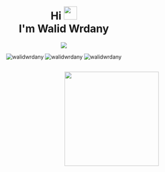 
<!--
**walidwrdany/walidwrdany** is a ✨ _special_ ✨ repository because its `README.md` (this file) appears on your GitHub profile.

Here are some ideas to get you started:

- 🔭 I’m currently working on ...
- 🌱 I’m currently learning ...
- 👯 I’m looking to collaborate on ...
- 🤔 I’m looking for help with ...
- 💬 Ask me about ...
- 📫 How to reach me: ...
- 😄 Pronouns: ...
- ⚡ Fun fact: ...
-->

<!-- https://github.com/sabreen-h -->
<!-- https://github.com/ManarShahin48 -->
<!-- https://github.com/7oSkaaa -->

<h1 align="center">Hi <img src="https://media.giphy.com/media/hvRJCLFzcasrR4ia7z/giphy.gif" width="35">
<br>
I'm Walid Wrdany </h1>


<p align="center">
  <a href="https://github.com/DenverCoder1/readme-typing-svg">
  	<img src="https://readme-typing-svg.herokuapp.com?font=Time+New+Roman&color=%23C8BE25&size=25&center=true&vCenter=true&width=500&height=100&lines=Computer+Science+Student;Competitive+Programmer;ACPC+2021+Finalist;Expert+on+Codeforces;Division+2+on+Codechef+(3+Stars);5+Kyu+on+Atcoder;Always+learning+new+things">
  </a>
</p>


<p align="center">
	<img src="https://komarev.com/ghpvc/?username=walidwrdany&label=Profile%20views&color=0e75b6&style=flat" alt="walidwrdany" />
	<img src="https://badges.pufler.dev/repos/walidwrdany" alt="walidwrdany" />
	<img src="https://img.shields.io/github/followers/walidwrdany?label=Followers" alt="walidwrdany" />
</p>


<br>
<img align="right" src="https://user-images.githubusercontent.com/63050133/156676671-d5b2e362-97d4-4404-9447-dd71ddfea82f.gif" width = 250px/>

